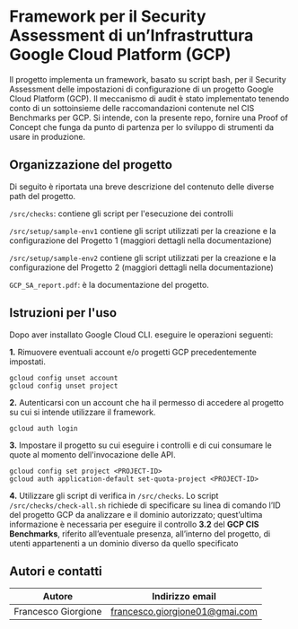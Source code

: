 # Framework per il Security Assessment di un’Infrastruttura Google Cloud Platform (GCP)

Il progetto implementa un framework, basato su script bash, per il Security Assessment delle impostazioni di configurazione di un progetto Google Cloud Platform
(GCP). Il meccanismo di audit è stato implementato tenendo conto di un sottoinsieme delle
raccomandazioni contenute nel CIS Benchmarks per GCP. Si intende, con la presente repo, fornire una Proof of Concept 
che funga da punto di partenza per lo sviluppo di strumenti da usare in produzione.

## Organizzazione del progetto
Di seguito è riportata una breve descrizione del contenuto delle diverse path del progetto.


`/src/checks`: contiene gli script per l'esecuzione dei controlli

`/src/setup/sample-env1` contiene gli script utilizzati per la creazione e la configurazione
del Progetto 1 (maggiori dettagli nella documentazione)

`/src/setup/sample-env2` contiene gli script utilizzati per la creazione e la configurazione
del Progetto 2 (maggiori dettagli nella documentazione)

`GCP_SA_report.pdf`: è la documentazione del progetto.


## Istruzioni per l'uso
Dopo aver installato Google Cloud CLI. eseguire le operazioni seguenti:



**1.** Rimuovere eventuali account e/o progetti GCP precedentemente impostati.

```
gcloud config unset account
gcloud config unset project
```

**2.** Autenticarsi con un account che ha il permesso di accedere al progetto su cui si intende
   utilizzare il framework.

`gcloud auth login`


**3.** Impostare il progetto su cui eseguire i controlli e di cui consumare le quote
al momento dell'invocazione delle API.

```
gcloud config set project <PROJECT-ID>
gcloud auth application-default set-quota-project <PROJECT-ID>
```

**4.** Utilizzare gli script di verifica in `/src/checks`. Lo script `/src/checks/check-all.sh`
richiede di specificare su linea di comando
l’ID del progetto GCP da analizzare e il dominio autorizzato; quest’ultima informazione è
necessaria per eseguire il controllo **3.2** del **GCP CIS Benchmarks**, riferito all’eventuale presenza, all’interno del progetto,
di utenti appartenenti a un dominio diverso da quello specificato


## Autori e contatti
| Autore              | Indirizzo email                |
|---------------------|--------------------------------|
| Francesco Giorgione | francesco.giorgione01@gmai.com |
